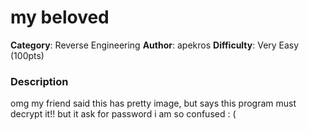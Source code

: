 # my beloved
**Category**: Reverse Engineering
**Author**: apekros
**Difficulty**: Very Easy (100pts)

### Description
omg my friend said this has pretty image, but says this program must decrypt it!! but it ask for password i am so confused : (
